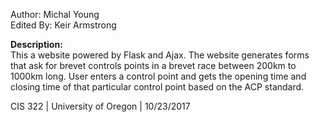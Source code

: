Author: Michal Young
<br />Edited By: Keir Armstrong

**Description:**
<br />
This a website powered by Flask and Ajax.
The website generates forms that ask for brevet controls points
in a brevet race between 200km to 1000km long. User enters a control
point and gets the opening time and closing time of that particular control point
based on the ACP standard.

CIS 322 |
University of Oregon |
10/23/2017